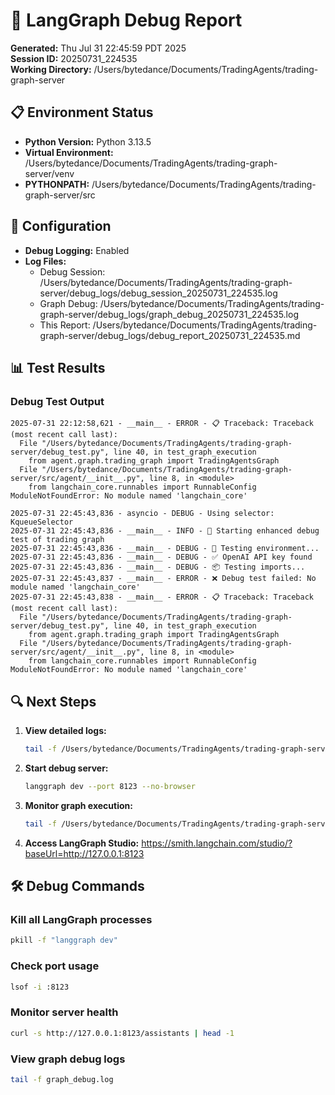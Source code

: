 # 🐛 LangGraph Debug Report

**Generated:** Thu Jul 31 22:45:59 PDT 2025  
**Session ID:** 20250731_224535  
**Working Directory:** /Users/bytedance/Documents/TradingAgents/trading-graph-server

## 📋 Environment Status

- **Python Version:** Python 3.13.5
- **Virtual Environment:** /Users/bytedance/Documents/TradingAgents/trading-graph-server/venv
- **PYTHONPATH:** /Users/bytedance/Documents/TradingAgents/trading-graph-server/src

## 🔧 Configuration

- **Debug Logging:** Enabled
- **Log Files:**
  - Debug Session: /Users/bytedance/Documents/TradingAgents/trading-graph-server/debug_logs/debug_session_20250731_224535.log
  - Graph Debug: /Users/bytedance/Documents/TradingAgents/trading-graph-server/debug_logs/graph_debug_20250731_224535.log
  - This Report: /Users/bytedance/Documents/TradingAgents/trading-graph-server/debug_logs/debug_report_20250731_224535.md

## 📊 Test Results

### Debug Test Output
```
2025-07-31 22:12:58,621 - __main__ - ERROR - 📋 Traceback: Traceback (most recent call last):
  File "/Users/bytedance/Documents/TradingAgents/trading-graph-server/debug_test.py", line 40, in test_graph_execution
    from agent.graph.trading_graph import TradingAgentsGraph
  File "/Users/bytedance/Documents/TradingAgents/trading-graph-server/src/agent/__init__.py", line 8, in <module>
    from langchain_core.runnables import RunnableConfig
ModuleNotFoundError: No module named 'langchain_core'

2025-07-31 22:45:43,836 - asyncio - DEBUG - Using selector: KqueueSelector
2025-07-31 22:45:43,836 - __main__ - INFO - 🚀 Starting enhanced debug test of trading graph
2025-07-31 22:45:43,836 - __main__ - DEBUG - 🔑 Testing environment...
2025-07-31 22:45:43,836 - __main__ - DEBUG - ✅ OpenAI API key found
2025-07-31 22:45:43,836 - __main__ - DEBUG - 📦 Testing imports...
2025-07-31 22:45:43,837 - __main__ - ERROR - ❌ Debug test failed: No module named 'langchain_core'
2025-07-31 22:45:43,838 - __main__ - ERROR - 📋 Traceback: Traceback (most recent call last):
  File "/Users/bytedance/Documents/TradingAgents/trading-graph-server/debug_test.py", line 40, in test_graph_execution
    from agent.graph.trading_graph import TradingAgentsGraph
  File "/Users/bytedance/Documents/TradingAgents/trading-graph-server/src/agent/__init__.py", line 8, in <module>
    from langchain_core.runnables import RunnableConfig
ModuleNotFoundError: No module named 'langchain_core'

```

## 🔍 Next Steps

1. **View detailed logs:**
   ```bash
   tail -f /Users/bytedance/Documents/TradingAgents/trading-graph-server/debug_logs/debug_session_20250731_224535.log
   ```

2. **Start debug server:**
   ```bash
   langgraph dev --port 8123 --no-browser
   ```

3. **Monitor graph execution:**
   ```bash
   tail -f /Users/bytedance/Documents/TradingAgents/trading-graph-server/debug_logs/graph_debug_20250731_224535.log
   ```

4. **Access LangGraph Studio:**
   https://smith.langchain.com/studio/?baseUrl=http://127.0.0.1:8123

## 🛠️ Debug Commands

### Kill all LangGraph processes
```bash
pkill -f "langgraph dev"
```

### Check port usage
```bash
lsof -i :8123
```

### Monitor server health
```bash
curl -s http://127.0.0.1:8123/assistants | head -1
```

### View graph debug logs
```bash
tail -f graph_debug.log
```

